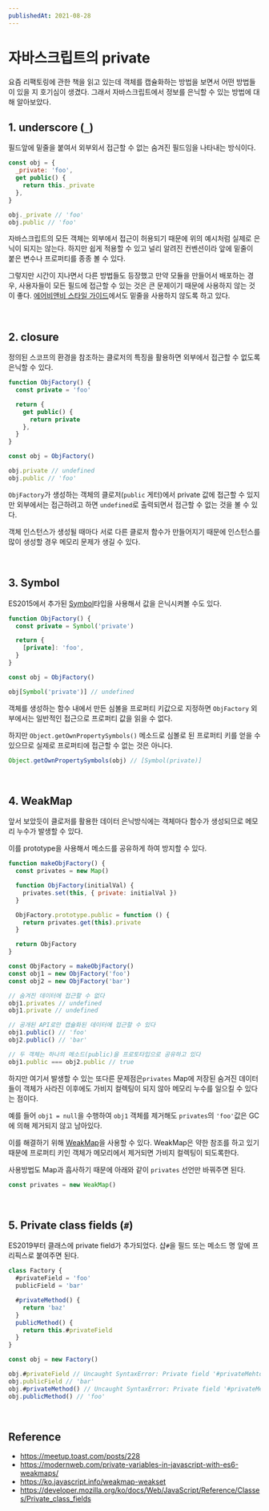 ```yaml
---
publishedAt: 2021-08-28
---
```


# 자바스크립트의 private

요즘 리팩토링에 관한 책을 읽고 있는데 객체를 캡슐화하는 방법을 보면서 어떤 방법들이 있을 지 호기심이 생겼다. 그래서 자바스크립트에서 정보를 은닉할 수 있는 방법에 대해 알아보았다.

## 1. underscore (`_`)

필드앞에 밑줄을 붙여서 외부외서 접근할 수 없는 숨겨진 필드임을 나타내는 방식이다.

```js
const obj = {
  _private: 'foo',
  get public() {
    return this._private
  },
}

obj._private // 'foo'
obj.public // 'foo'
```

자바스크립트의 모든 객체는 외부에서 접근이 허용되기 때문에 위의 예시처럼 실제로 은닉이 되지는 않는다. 하지만 쉽게 적용할 수 있고 널리 알려진 컨벤션이라 앞에 밑줄이 붙은 변수나 프로퍼티를 종종 볼 수 있다.

그렇지만 시간이 지나면서 다른 방법들도 등장했고 만약 모듈을 만들어서 배포하는 경우, 사용자들이 모든 필드에 접근할 수 있는 것은 큰 문제이기 때문에 사용하지 않는 것이 좋다. [에어비앤비 스타일 가이드](https://airbnb.io/javascript/#naming--leading-underscore)에서도 밑줄을 사용하지 않도록 하고 있다.

<br />

## 2. closure

정의된 스코프의 환경을 참조하는 클로저의 특징을 활용하면 외부에서 접근할 수 없도록 은닉할 수 있다.

```js
function ObjFactory() {
  const private = 'foo'

  return {
    get public() {
      return private
    },
  }
}

const obj = ObjFactory()

obj.private // undefined
obj.public // 'foo'
```

`ObjFactory`가 생성하는 객체의 클로저(`public` 게터)에서 private 값에 접근할 수 있지만 외부에서는 접근하려고 하면 `undefined`로 출력되면서 접근할 수 없는 것을 볼 수 있다.

객체 인스턴스가 생성될 때마다 서로 다른 클로저 함수가 만들어지기 때문에 인스턴스를 많이 생성할 경우 메모리 문제가 생길 수 있다.

<br />

## 3. Symbol

ES2015에서 추가된 [Symbol](https://developer.mozilla.org/ko/docs/Web/JavaScript/Reference/Global_Objects/Symbol)타입을 사용해서 값을 은닉시켜볼 수도 있다.

```js
function ObjFactory() {
  const private = Symbol('private')

  return {
    [private]: 'foo',
  }
}

const obj = ObjFactory()

obj[Symbol('private')] // undefined
```

객체를 생성하는 함수 내에서 만든 심볼을 프로퍼티 키값으로 지정하면 `ObjFactory` 외부에서는 일반적인 접근으로 프로퍼티 값을 읽을 수 없다.

하지만 `Object.getOwnPropertySymbols()` 메소드로 심볼로 된 프로퍼티 키를 얻을 수 있으므로 실제로 프로퍼티에 접근할 수 없는 것은 아니다.

```js
Object.getOwnPropertySymbols(obj) // [Symbol(private)]
```

<br />

## 4. WeakMap

앞서 보았듯이 클로저를 활용한 데이터 은닉방식에는 객체마다 함수가 생성되므로 메모리 누수가 발생할 수 있다.

이를 prototype을 사용해서 메소드를 공유하게 하여 방지할 수 있다.

```js
function makeObjFactory() {
  const privates = new Map()

  function ObjFactory(initialVal) {
    privates.set(this, { private: initialVal })
  }

  ObjFactory.prototype.public = function () {
    return privates.get(this).private
  }

  return ObjFactory
}

const ObjFactory = makeObjFactory()
const obj1 = new ObjFactory('foo')
const obj2 = new ObjFactory('bar')

// 숨겨진 데이터에 접근할 수 없다
obj1.privates // undefined
obj1.private // undefined

// 공개된 API로만 캡슐화된 데이터에 접근할 수 있다
obj1.public() // 'foo'
obj2.public() // 'bar'

// 두 객체는 하나의 메소드(public)을 프로토타입으로 공유하고 있다
obj1.public === obj2.public // true
```

하지만 여기서 발생할 수 있는 또다른 문제점은`privates` Map에 저장된 숨겨진 데이터들이 객체가 사라진 이후에도 가비지 컬렉팅이 되지 않아 메모리 누수를 일으킬 수 있다는 점이다.

예를 들어 `obj1 = null`을 수행하여 `obj1` 객체를 제거해도 `privates`의 `'foo'`값은 GC에 의해 제거되지 않고 남아있다.

이를 해결하기 위해 [WeakMap](https://developer.mozilla.org/ko/docs/Web/JavaScript/Reference/Global_Objects/WeakMap)을 사용할 수 있다. WeakMap은 약한 참조를 하고 있기 때문에 프로퍼티 키인 객체가 메모리에서 제거되면 가비지 컬렉팅이 되도록한다.

사용방법도 Map과 흡사하기 때문에 아래와 같이 `privates` 선언만 바꿔주면 된다.

```js
const privates = new WeakMap()
```

<br />

## 5. Private class fields (`#`)

ES2019부터 클래스에 private field가 추가되었다.
샵`#`을 필드 또는 메소드 명 앞에 프리픽스로 붙여주면 된다.

```js
class Factory {
  #privateField = 'foo'
  publicField = 'bar'

  #privateMethod() {
    return 'baz'
  }
  publicMethod() {
    return this.#privateField
  }
}

const obj = new Factory()

obj.#privateField // Uncaught SyntaxError: Private field '#privateMehtod' must be declared in an enclosing class
obj.publicField // 'bar'
obj.#privateMethod() // Uncaught SyntaxError: Private field '#privateMehtod' must be declared in an enclosing class
obj.publicMethod() // 'foo'
```

<br />

## Reference

- https://meetup.toast.com/posts/228
- https://modernweb.com/private-variables-in-javascript-with-es6-weakmaps/
- https://ko.javascript.info/weakmap-weakset
- https://developer.mozilla.org/ko/docs/Web/JavaScript/Reference/Classes/Private_class_fields
